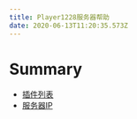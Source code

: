 ```yaml
---
title: Player1228服务器帮助
date: 2020-06-13T11:20:35.573Z
---
```

# Summary

* [插件列表](插件列表.md)
* [服务器IP](服务器ID.md)
